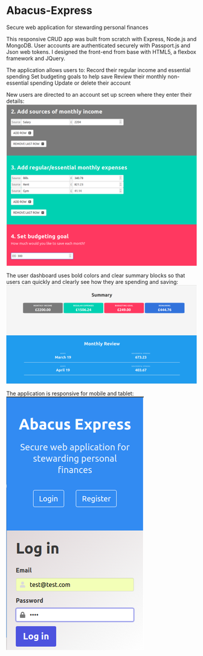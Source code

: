 # Abacus-Express
Secure web application for stewarding personal finances 

This responsive CRUD app was built from scratch with Express, Node.js and MongoDB.
User accounts are authenticated securely with Passport.js and Json web tokens.
I designed the front-end from base with HTML5, a flexbox framework and JQuery. 

The application allows users to:
  Record their regular income and essential spending
  Set budgeting goals to help save
  Review their monthly non-essential spending
  Update or delete their account

New users are directed to an account set up screen where they enter their details:
![](reg.png)

The user dashboard uses bold colors and clear summary blocks so that users can quickly and 
clearly see how they are spending and saving:
![](Dash.png)

The application is responsive for mobile and tablet: 
![](mobile.png)
